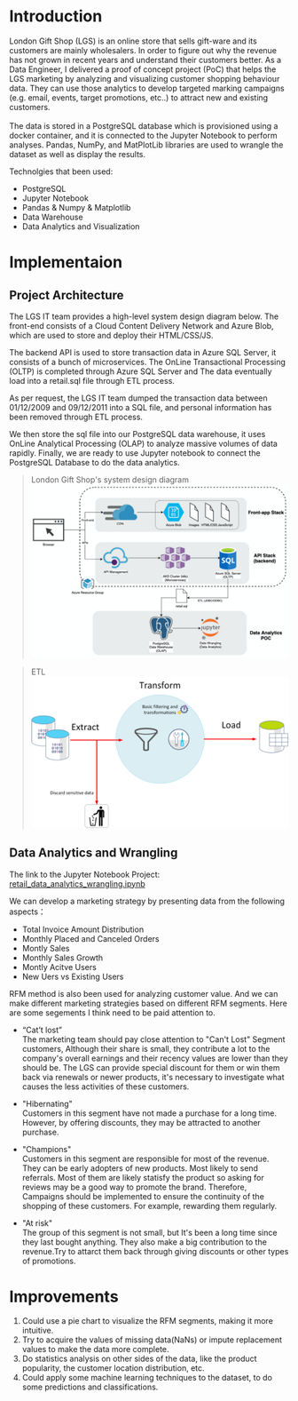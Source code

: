 # Introduction
London Gift Shop (LGS) is an online store that sells gift-ware and its customers are mainly wholesalers. In order to figure out why the revenue has not grown in recent years and understand their customers better. As a Data Engineer, I delivered a proof of concept project (PoC) that helps the LGS marketing by analyzing and visualizing customer shopping behaviour data. They can use those analytics to develop targeted marking campaigns (e.g. email, events, target promotions, etc..) to attract new and existing customers.<br>
<br>
The data is stored in a PostgreSQL database which is provisioned using a docker container, and it is connected to the Jupyter Notebook to perform analyses. Pandas, NumPy, and MatPlotLib libraries are used to wrangle the dataset as well as display the results.<br>

Technolgies that been used:

  * PostgreSQL 
  * Jupyter Notebook
  * Pandas & Numpy & Matplotlib
  * Data Warehouse
  * Data Analytics and Visualization

# Implementaion
## Project Architecture

The LGS IT team provides a high-level system design diagram below. The front-end consists of a Cloud Content Delivery Network and Azure Blob, which are used to store and deploy their HTML/CSS/JS.<br>

The backend API is used to store transaction data in Azure SQL Server, it consists of a bunch of microservices. The OnLine Transactional Processing (OLTP) is completed through Azure SQL Server and The data eventually load into a retail.sql file through ETL process.<br>

As per request, the LGS IT team dumped the transaction data between 01/12/2009 and 09/12/2011 into a SQL file, and personal information has been removed through ETL process.<br>

We then store the sql file into our PostgreSQL data warehouse, it uses OnLine Analytical Processing (OLAP) to analyze massive volumes of data rapidly. Finally, we are ready to use Jupyter notebook to connect the PostgreSQL Database to do the data analytics.<br>

> London Gift Shop's system design diagram
![Architecture](assets/LGS_system_design.png)

>ETL
![ETL](assets/ETL.png)


## Data Analytics and Wrangling

The link to the Jupyter Notebook Project: [retail_data_analytics_wrangling.ipynb](./retail_data_analytics_wrangling.ipynb)

We can develop a marketing strategy by presenting data from the following aspects：  
- Total Invoice Amount Distribution  
- Monthly Placed and Canceled Orders  
- Montly Sales  
- Monthly Sales Growth  
- Montly Acitve Users  
- New Uers vs Existing Users  

RFM method is also been used for analyzing customer value. And we can make different marketing strategies based on different RFM segments. Here are some segements I think need to be paid attention to.

* “Cat’t lost”   
The marketing team should pay close attention to "Can't Lost" Segment customers, Although their share is small, they contribute a lot to the company's overall earnings and their recency values are lower than they should be. The LGS can provide special discount for them or win them back via renewals or newer products, it's necessary to investigate what causes the less activities of these customers.

* "Hibernating"  
Customers in this segment have not made a purchase for a long time. However, by offering discounts, they may be attracted to another purchase.

* "Champions"  
Customers in this segment are responsible for most of the revenue. They can be early adopters of new products. Most likely to send referrals. Most of them are likely statisfy the product so asking for reviews may be a good way to promote the brand. Therefore, Campaigns should be implemented to ensure the continuity of the shopping of these customers. For example, rewarding them regularly.

* "At risk"   
The group of this segment is not small, but It's been a long time since they last bought anything. They also make a big contribution to the revenue.Try to attarct them back through giving discounts or other types of promotions.


# Improvements
1. Could use a pie chart to visualize the RFM segments, making it more intuitive.
2. Try to acquire the values of missing data(NaNs) or impute replacement values to make the data more complete.
3. Do statistics analysis on other sides of the data, like the product popularity, the customer location distribution, etc.
4. Could apply some machine learning techniques to the dataset, to do some predictions and classifications.

